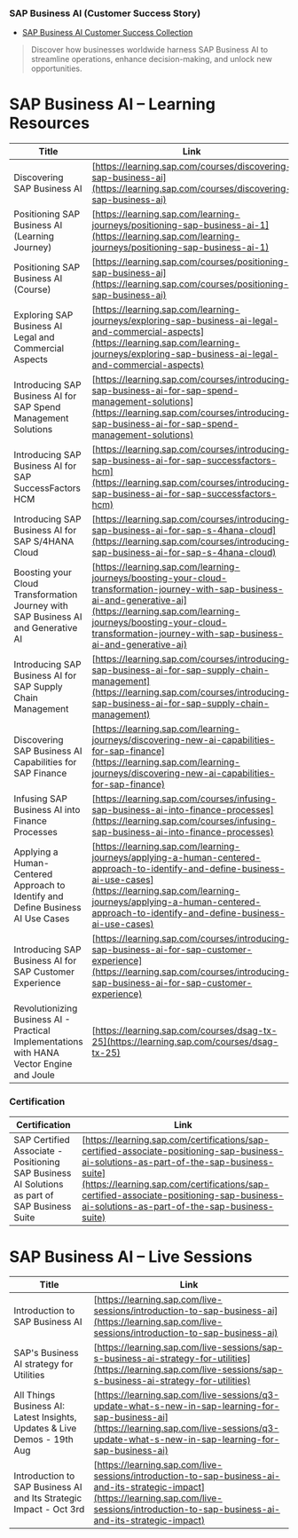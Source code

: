
### SAP Business AI (Customer Success Story)
* [SAP Business AI Customer Success Collection](https://www.sap.com/documents/2025/05/105aa47f-067f-0010-bca6-c68f7e60039b.html)
>  Discover how businesses worldwide harness SAP Business AI to streamline operations, enhance decision-making, and unlock new opportunities.

# SAP Business AI – Learning Resources

| Title                                                                                                      | Link                                                                                                     |
|------------------------------------------------------------------------------------------------------------|----------------------------------------------------------------------------------------------------------|
| Discovering SAP Business AI                                                                                | [https://learning.sap.com/courses/discovering-sap-business-ai](https://learning.sap.com/courses/discovering-sap-business-ai)                         |
| Positioning SAP Business AI (Learning Journey)                                                             | [https://learning.sap.com/learning-journeys/positioning-sap-business-ai-1](https://learning.sap.com/learning-journeys/positioning-sap-business-ai-1) |
| Positioning SAP Business AI (Course)                                                                       | [https://learning.sap.com/courses/positioning-sap-business-ai](https://learning.sap.com/courses/positioning-sap-business-ai)                         |
| Exploring SAP Business AI Legal and Commercial Aspects                                                     | [https://learning.sap.com/learning-journeys/exploring-sap-business-ai-legal-and-commercial-aspects](https://learning.sap.com/learning-journeys/exploring-sap-business-ai-legal-and-commercial-aspects) |
| Introducing SAP Business AI for SAP Spend Management Solutions                                             | [https://learning.sap.com/courses/introducing-sap-business-ai-for-sap-spend-management-solutions](https://learning.sap.com/courses/introducing-sap-business-ai-for-sap-spend-management-solutions) |
| Introducing SAP Business AI for SAP SuccessFactors HCM                                                     | [https://learning.sap.com/courses/introducing-sap-business-ai-for-sap-successfactors-hcm](https://learning.sap.com/courses/introducing-sap-business-ai-for-sap-successfactors-hcm) |
| Introducing SAP Business AI for SAP S/4HANA Cloud                                                          | [https://learning.sap.com/courses/introducing-sap-business-ai-for-sap-s-4hana-cloud](https://learning.sap.com/courses/introducing-sap-business-ai-for-sap-s-4hana-cloud) |
| Boosting your Cloud Transformation Journey with SAP Business AI and Generative AI                          | [https://learning.sap.com/learning-journeys/boosting-your-cloud-transformation-journey-with-sap-business-ai-and-generative-ai](https://learning.sap.com/learning-journeys/boosting-your-cloud-transformation-journey-with-sap-business-ai-and-generative-ai) |
| Introducing SAP Business AI for SAP Supply Chain Management                                                | [https://learning.sap.com/courses/introducing-sap-business-ai-for-sap-supply-chain-management](https://learning.sap.com/courses/introducing-sap-business-ai-for-sap-supply-chain-management) |
| Discovering SAP Business AI Capabilities for SAP Finance                                                   | [https://learning.sap.com/learning-journeys/discovering-new-ai-capabilities-for-sap-finance](https://learning.sap.com/learning-journeys/discovering-new-ai-capabilities-for-sap-finance) |
| Infusing SAP Business AI into Finance Processes                                                            | [https://learning.sap.com/courses/infusing-sap-business-ai-into-finance-processes](https://learning.sap.com/courses/infusing-sap-business-ai-into-finance-processes) |
| Applying a Human-Centered Approach to Identify and Define Business AI Use Cases                            | [https://learning.sap.com/learning-journeys/applying-a-human-centered-approach-to-identify-and-define-business-ai-use-cases](https://learning.sap.com/learning-journeys/applying-a-human-centered-approach-to-identify-and-define-business-ai-use-cases) |
| Introducing SAP Business AI for SAP Customer Experience                                                    | [https://learning.sap.com/courses/introducing-sap-business-ai-for-sap-customer-experience](https://learning.sap.com/courses/introducing-sap-business-ai-for-sap-customer-experience) |
| Revolutionizing Business AI - Practical Implementations with HANA Vector Engine and Joule                   | [https://learning.sap.com/courses/dsag-tx-25](https://learning.sap.com/courses/dsag-tx-25)                                                      |

### Certification

| Certification                                                                                                      | Link                                                                                                     |
|------------------------------------------------------------------------------------------------------------|----------------------------------------------------------------------------------------------------------|
| SAP Certified Associate - Positioning SAP Business AI Solutions as part of SAP Business Suite               | [https://learning.sap.com/certifications/sap-certified-associate-positioning-sap-business-ai-solutions-as-part-of-the-sap-business-suite](https://learning.sap.com/certifications/sap-certified-associate-positioning-sap-business-ai-solutions-as-part-of-the-sap-business-suite) |


# SAP Business AI – Live Sessions

| Title                                                                    | Link                                                                                                                          |
|--------------------------------------------------------------------------|-------------------------------------------------------------------------------------------------------------------------------|
| Introduction to SAP Business AI                                          | [https://learning.sap.com/live-sessions/introduction-to-sap-business-ai](https://learning.sap.com/live-sessions/introduction-to-sap-business-ai) |
| SAP's Business AI strategy for Utilities                                 | [https://learning.sap.com/live-sessions/sap-s-business-ai-strategy-for-utilities](https://learning.sap.com/live-sessions/sap-s-business-ai-strategy-for-utilities) |
| All Things Business AI: Latest Insights, Updates & Live Demos  - 19th Aug    | [https://learning.sap.com/live-sessions/q3-update-what-s-new-in-sap-learning-for-sap-business-ai](https://learning.sap.com/live-sessions/q3-update-what-s-new-in-sap-learning-for-sap-business-ai) |
| Introduction to SAP Business AI and Its Strategic Impact       - Oct 3rd       | [https://learning.sap.com/live-sessions/introduction-to-sap-business-ai-and-its-strategic-impact](https://learning.sap.com/live-sessions/introduction-to-sap-business-ai-and-its-strategic-impact) |
